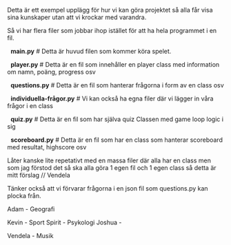 Detta är ett exempel upplägg för hur vi kan göra projektet så alla får visa sina kunskaper utan att vi krockar med varandra.

Så vi har flera filer som jobbar ihop istället för att ha hela programmet i en fil.



 	**main.py** # Detta är huvud filen som kommer köra spelet.



 	**player.py** # Detta är en fil som innehåller en player class med information om namn, poäng, progress osv



 	**questions.py** # Detta är en fil som hanterar frågorna i form av en class osv



 		**individuella-frågor.py** # Vi kan också ha egna filer där vi lägger in våra frågor i en class



 	**quiz.py** # Detta är en fil som har själva quiz Classen med game loop logic i sig



 	**scoreboard.py** # Detta är en fil som har en class som hanterar scoreboard med resultat, highscore osv



Låter kanske lite repetativt med en massa filer där alla har en class men som jag förstod det så ska alla göra 1 egen fil och 1 egen class så detta är mitt förslag // Vendela

Tänker också att vi förvarar frågorna i en json fil som questions.py kan plocka från.



Adam - Geografi

Kevin - Sport
Spirit - Psykologi
Joshua - 

Vendela - Musik

